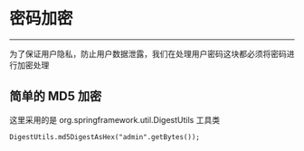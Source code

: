 # 密码加密

---

为了保证用户隐私，防止用户数据泄露，我们在处理用户密码这块都必须将密码进行加密处理

## 简单的 MD5 加密

这里采用的是 org.springframework.util.DigestUtils 工具类

```
DigestUtils.md5DigestAsHex("admin".getBytes());
```